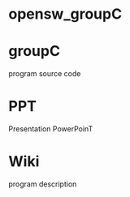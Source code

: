 # opensw_groupC
# groupC
  program source code
  
# PPT
  Presentation PowerPoinT
 

# Wiki
  program description
 
 
